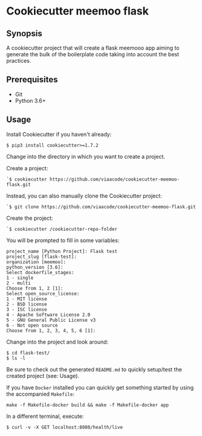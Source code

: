 # Cookiecutter meemoo flask

## Synopsis

A cookiecutter project that will create a flask meemooo app aiming to generate the bulk
of the boilerplate code taking into account the best practices.

## Prerequisites

- Git
- Python 3.6+

## Usage

Install Cookiecutter if you haven't already:

   ```shell
   $ pip3 install cookiecutter>=1.7.2
   ```

Change into the directory in which you want to create a project.

Create a project:

   ```shell
   `$ cookiecutter https://github.com/viaacode/cookiecutter-meemoo-flask.git
   ```

Instead, you can also manually clone the Cookiecutter project:

   ```shell
   `$ git clone https://github.com/viaacode/cookiecutter-meemoo-flask.git
   ```

Create the project:

   ```shell
   `$ cookiecutter /cookiecutter-repo-folder
   ```

You will be prompted to fill in some variables:

   ```shell
   project_name [Python Project]: Flask test
   project_slug [flask-test]: 
   organization [meemoo]: 
   python_version [3.6]: 
   Select dockerfile_stages:
   1 - single
   2 - multi
   Choose from 1, 2 [1]: 
   Select open_source_license:
   1 - MIT license
   2 - BSD license
   3 - ISC license
   4 - Apache Software License 2.0
   5 - GNU General Public License v3
   6 - Not open source
   Choose from 1, 2, 3, 4, 5, 6 [1]: 
   ```

Change into the project and look around:

   ```shell
   $ cd flask-test/
   $ ls -l
   ```

Be sure to check out the generated `README.md` to quickly setup/test the created project (see: Usage).

If you have `Docker` installed you can quickly get something started by using the accompanied `Makefile`:

   ```shell
   make -f Makefile-docker build && make -f Makefile-docker app
   ```

In a different terminal, execute:

   ```shell
   $ curl -v -X GET localhost:8080/health/live
   ```